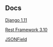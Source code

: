 ## Docs

[Django 1.11](https://docs.djangoproject.com/en/1.11/releases/1.11/)

[Rest Framework 3.10](https://www.django-rest-framework.org/community/3.10-announcement/)

[JSONField](https://docs.djangoproject.com/en/1.11/ref/contrib/postgres/fields/#jsonfield)
